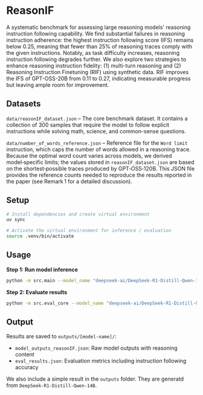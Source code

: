 # ReasonIF

A systematic benchmark for assessing large reasoning models' reasoning instruction following capability. We find substantial failures in reasoning instruction adherence: the highest instruction following score (IFS) remains below 0.25, meaning that fewer than 25\% of reasoning traces comply with the given instructions. Notably, as task difficulty increases, reasoning instruction following degrades further. We also explore two strategies to enhance reasoning instruction fidelity: (1) multi-turn reasoning and (2) Reasoning Instruction Finetuning (RIF) using synthetic data. RIF improves the IFS of GPT-OSS-20B from 0.11 to 0.27, indicating measurable progress but leaving ample room for improvement.


## Datasets

`data/reasonIF_dataset.json` – The core benchmark dataset. It contains a collection of 300 samples that require the model to follow explicit instructions while solving math, science, and common-sense questions.

`data/number_of_words_reference.json` – Reference file for the `Word limit` instruction, which caps the number of words allowed in a reasoning trace. Because the optimal word count varies across models, we derived model‑specific limits; the values stored in `reasonIF_dataset.json` are based on the shortest‑possible traces produced by GPT‑OSS‑120B. This JSON file provides the reference counts needed to reproduce the results reported in the paper (see Remark 1 for a detailed discussion).

## Setup

```bash
# Install dependencies and create virtual environment
uv sync

# Activate the virtual environment for inference / evaluation
source .venv/bin/activate
```

## Usage

**Step 1: Run model inference**
```bash
python -m src.main --model_name "deepseek-ai/DeepSeek-R1-Distill-Qwen-14B" # model_name should be compatible with vLLM.
```

**Step 2: Evaluate results**
```bash
python -m src.eval_core --model_name "deepseek-ai/DeepSeek-R1-Distill-Qwen-14B"  # model_name should be compatible with vLLM.
```

## Output

Results are saved to `outputs/[model-name]/`:
- `model_outputs_reasonIF.json`: Raw model outputs with reasoning content
- `eval_results.json`: Evaluation metrics including instruction following accuracy

We also include a simple result in the `outputs` folder. They are generatd from `DeepSeek-R1-Distill-Qwen-14B`.



